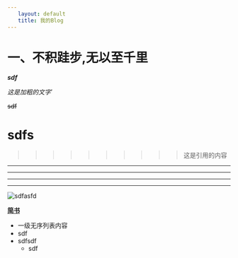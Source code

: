 ```yaml
---
　　layout: default
　　title: 我的Blog
---
```

# 一、不积跬步,无以至千里
***sdf***

*这是加粗的文字*`

~~sdf~~

# sdfs
>>>>>>>>>>这是引用的内容

---
----
***
*****
![sdfasfd](https://ss0.bdstatic.com/70cFvHSh_Q1YnxGkpoWK1HF6hhy/it/u=702257389,1274025419&fm=27&gp=0.jpg "区块链")

[**简书**](http://jianshu.com)

- 一级无序列表内容
- sdf
- sdfsdf
   - sdf
